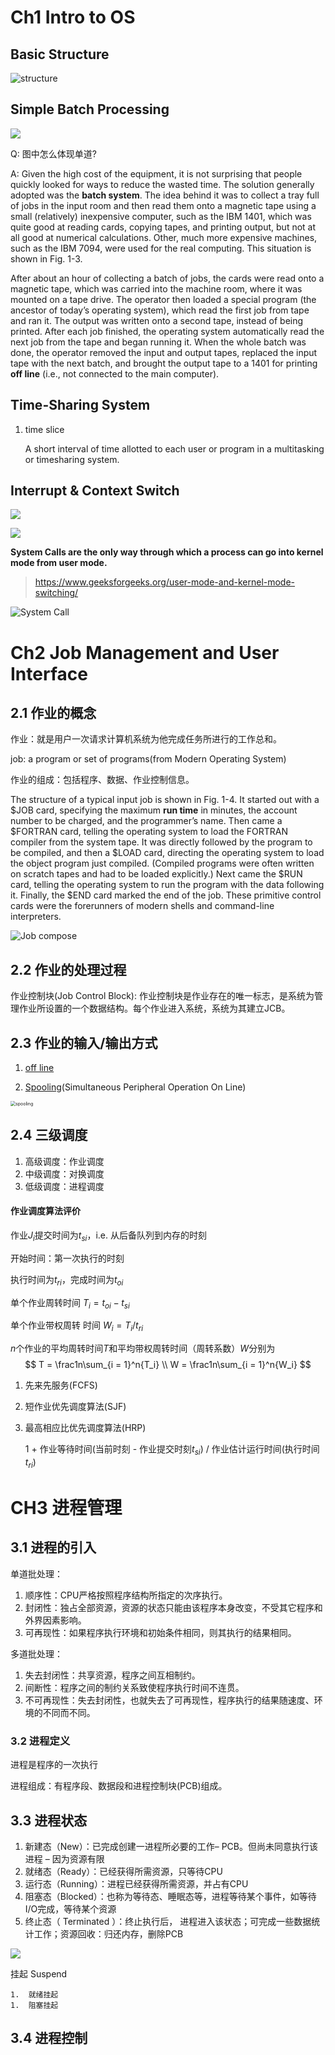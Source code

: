 # Ch1 Intro to OS

## Basic Structure

![structure](https://s2.loli.net/2024/02/28/G3yoealAudHPJZs.jpg)

## Simple Batch Processing<a name="batch"></a>

![](https://s2.loli.net/2024/03/05/68qiRb5ns4gCv9L.png)

Q: 图中怎么体现单道?

A: Given the high cost of the equipment, it is not surprising that people quickly looked for ways to reduce the wasted time. The solution generally adopted was the **batch system**. The idea behind it was to collect a tray full of jobs in the input room and then read them onto a magnetic tape using a small (relatively) inexpensive computer, such as the IBM 1401, which was quite good at reading cards, copying tapes, and printing output, but not at all good at numerical calculations. Other, much more expensive machines, such as the IBM 7094, were used for the real computing. This situation is shown in Fig. 1-3.

After about an hour of collecting a batch of jobs, the cards were read onto a magnetic tape, which was carried into the machine room, where it was mounted on a tape drive. The operator then loaded a special program (the ancestor of today’s operating system), which read the first job from tape and ran it. The output was written onto a second tape, instead of being printed. After each job finished, the operating system automatically read the next job from the tape and began running it. When the whole batch was done, the operator removed the input and output tapes, replaced the input tape with the next batch, and brought the output tape to a 1401 for printing **off line** (i.e., not connected to the main computer).

## Time-Sharing System

1. time slice

   A short interval of time allotted to each user or program in a multitasking or timesharing system.



## Interrupt & Context Switch

![](https://2516195395-files.gitbook.io/~/files/v0/b/gitbook-legacy-files/o/assets%2F-MEmUhsvIFBb8ar2-Um3%2F-MErIRhnYslOcH-BziJH%2F-MErLuXL97y8EhjugqGd%2F%E4%B8%AD%E6%96%AD%20%26%20%E5%BC%82%E5%B8%B8.svg?alt=media&token=f7a34956-4ae9-4a11-8652-92889944c950)

![](https://s2.loli.net/2024/02/28/XvJhP7oGROclyiw.png)



**System Calls are the only way through which a process can go into kernel mode from user mode.**

> https://www.geeksforgeeks.org/user-mode-and-kernel-mode-switching/



![System Call](https://2516195395-files.gitbook.io/~/files/v0/b/gitbook-legacy-files/o/assets%2F-MEmUhsvIFBb8ar2-Um3%2F-MErhJqxCoyHvmlZwfi0%2F-MErjHKymHytfwQPLibi%2F%E7%B3%BB%E7%BB%9F%E8%B0%83%E7%94%A8.svg?alt=media&token=87cb702d-556b-49d4-94f1-ef11d1696755)

# Ch2 Job Management and User Interface

## 2.1 作业的概念

作业：就是用户一次请求计算机系统为他完成任务所进行的工作总和。

job: a program or set of programs(from Modern Operating System)

作业的组成：包括程序、数据、作业控制信息。

The structure of a typical input job is shown in Fig. 1-4. It started out with a \$JOB card, specifying the maximum **run time** in minutes, the account number to be charged, and the programmer’s name. Then came a \$FORTRAN card, telling the operating system to load the FORTRAN compiler from the system tape. It was directly followed by the program to be compiled, and then a \$LOAD card, directing the operating system to load the object program just compiled. (Compiled programs were often written on scratch tapes and had to be loaded explicitly.) Next came the \$RUN card, telling the operating system to run the program with the data following it. Finally, the \$END card marked the end of the job. These primitive control cards were the forerunners of modern shells and command-line interpreters.



![Job compose](https://s2.loli.net/2024/03/05/q6ajyr8cZ4JUDXI.png)



## 2.2 作业的处理过程

作业控制块(Job Control Block): 作业控制块是作业存在的唯一标志，是系统为管理作业所设置的一个数据结构。每个作业进入系统，系统为其建立JCB。

## 2.3 作业的输入/输出方式

1. [off line](#batch)

2. [Spooling](https://www.codingninjas.com/studio/library/what-is-spooling)(Simultaneous Peripheral Operation On Line)

<img src="https://s2.loli.net/2024/03/05/AHnSCYxKli5BwIM.png" alt="spooling" style="zoom:50%;" />

## 2.4 三级调度

1. 高级调度：作业调度
2. 中级调度：对换调度
3. 低级调度：进程调度

#### 作业调度算法评价

作业$J_i$提交时间为$t_{si}$，i.e. 从后备队列到内存的时刻

开始时间：第一次执行的时刻

执行时间为$t_{ri}$，完成时间为$t_{oi}$

单个作业周转时间 $T_i = t_{oi} - t_{si}$

单个作业带权周转 时间 $W_i = T_i / t_{ri}$

$n$个作业的平均周转时间$T$和平均带权周转时间（周转系数）$W$分别为
$$
T = \frac1n\sum_{i = 1}^n{T_i} \\
W = \frac1n\sum_{i = 1}^n{W_i}
$$


1. 先来先服务(FCFS)

2. 短作业优先调度算法(SJF)

3. 最高相应比优先调度算法(HRP)

   1 + 作业等待时间(当前时刻 - 作业提交时刻$t_{si}$) / 作业估计运行时间(执行时间$t_{ri}$)



# CH3 进程管理

## 3.1 进程的引入

单道批处理：

1. 顺序性：CPU严格按照程序结构所指定的次序执行。
2. 封闭性：独占全部资源，资源的状态只能由该程序本身改变，不受其它程序和外界因素影响。
3. 可再现性：如果程序执行环境和初始条件相同，则其执行的结果相同。

多道批处理：

1. 失去封闭性：共享资源，程序之间互相制约。
2. 间断性：程序之间的制约关系致使程序执行时间不连贯。
3. 不可再现性：失去封闭性，也就失去了可再现性，程序执行的结果随速度、环境的不同而不同。

### 3.2 进程定义

进程是程序的一次执行

进程组成：有程序段、数据段和进程控制块(PCB)组成。

## 3.3 进程状态

1. 新建态（New）：已完成创建一进程所必要的工作– PCB。但尚未同意执行该进程 – 因为资源有限
2. 就绪态（Ready）：已经获得所需资源，只等待CPU
3. 运行态（Running）：进程已经获得所需资源，并占有CPU
4. 阻塞态（Blocked）：也称为等待态、睡眠态等，进程等待某个事件，如等待I/O完成，等待某个资源
5. 终止态（ Terminated ）：终止执行后， 进程进入该状态；可完成一些数据统计工作；资源回收：归还内存，删除PCB

![](https://s2.loli.net/2024/03/17/gIOQECiRt36r7kZ.png)

挂起 Suspend

	1.  就绪挂起
	1.  阻塞挂起

## 3.4 进程控制



